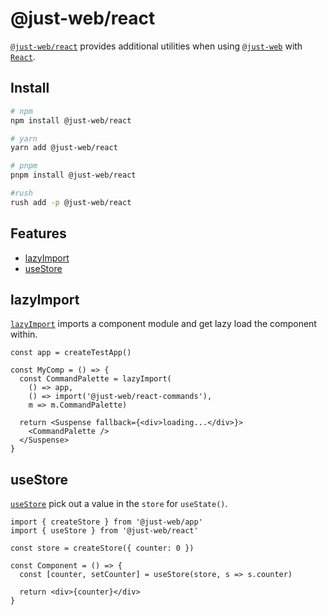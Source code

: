 # @just-web/react <!-- omit in toc -->

[`@just-web/react`] provides additional utilities when using [`@just-web`] with [`React`].

## Install <!-- omit in toc -->

```sh
# npm
npm install @just-web/react

# yarn
yarn add @just-web/react

# pnpm
pnpm install @just-web/react

#rush
rush add -p @just-web/react
```

## Features <!-- omit in toc -->

- [lazyImport](#lazyimport)
- [useStore](#usestore)

## lazyImport

[`lazyImport`] imports a component module and get lazy load the component within.

```tsx
const app = createTestApp()

const MyComp = () => {
  const CommandPalette = lazyImport(
    () => app,
    () => import('@just-web/react-commands'),
    m => m.CommandPalette)

  return <Suspense fallback={<div>loading...</div>}>
    <CommandPalette />
  </Suspense>
}
```

## useStore

[`useStore`] pick out a value in the `store` for `useState()`.

```tsx
import { createStore } from '@just-web/app'
import { useStore } from '@just-web/react'

const store = createStore({ counter: 0 })

const Component = () => {
  const [counter, setCounter] = useStore(store, s => s.counter)

  return <div>{counter}</div>
}
```

[`@just-web`]: https://github.com/justland/just-web
[`@just-web/react`]: https://github.com/justland/just-web/tree/main/frameworks/react
[`@just-web/states`]: https://github.com/justland/just-web/tree/main/frameworks/states
[`React`]: https://reactjs.org/
[`useStore`]: https://github.com/justland/just-web/blob/main/libraries/react/src/useStore.ts
[`lazyImport`]: https://github.com/justland/just-web/blob/main/libraries/react/src/lazyImport.ts
